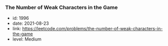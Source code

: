 ### The Number of Weak Characters in the Game

* id: 1996
* date: 2021-08-23
* link: https://leetcode.com/problems/the-number-of-weak-characters-in-the-game
* level: Medium

